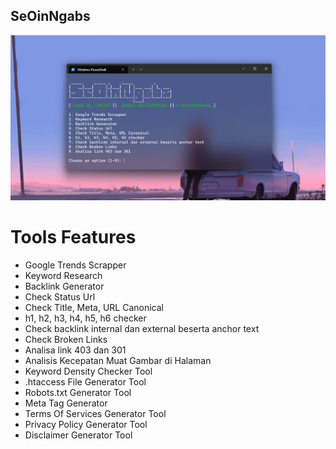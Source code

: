 ## SeOinNgabs
<img src="https://raw.githubusercontent.com/InMyMine7/MineSeven/main/Seo.png">

# Tools Features
<ul>
    <li>Google Trends Scrapper</li>
    <li>Keyword Research</li>
    <li>Backlink Generator</li>
    <li>Check Status Url</li>
    <li>Check Title, Meta, URL Canonical</li>
    <li>h1, h2, h3, h4, h5, h6 checker</li>
    <li>Check backlink internal dan external beserta anchor text</li>
    <li>Check Broken Links</li>
    <li>Analisa link 403 dan 301</li>
    <li>Analisis Kecepatan Muat Gambar di Halaman</li>
    <li>Keyword Density Checker Tool</li>
    <li>.htaccess File Generator Tool</li>
    <li>Robots.txt Generator Tool</li>
    <li>Meta Tag Generator</li>
    <li>Terms Of Services Generator Tool</li>
    <li>Privacy Policy Generator Tool</li>
    <li>Disclaimer Generator Tool</li>
</ul>
